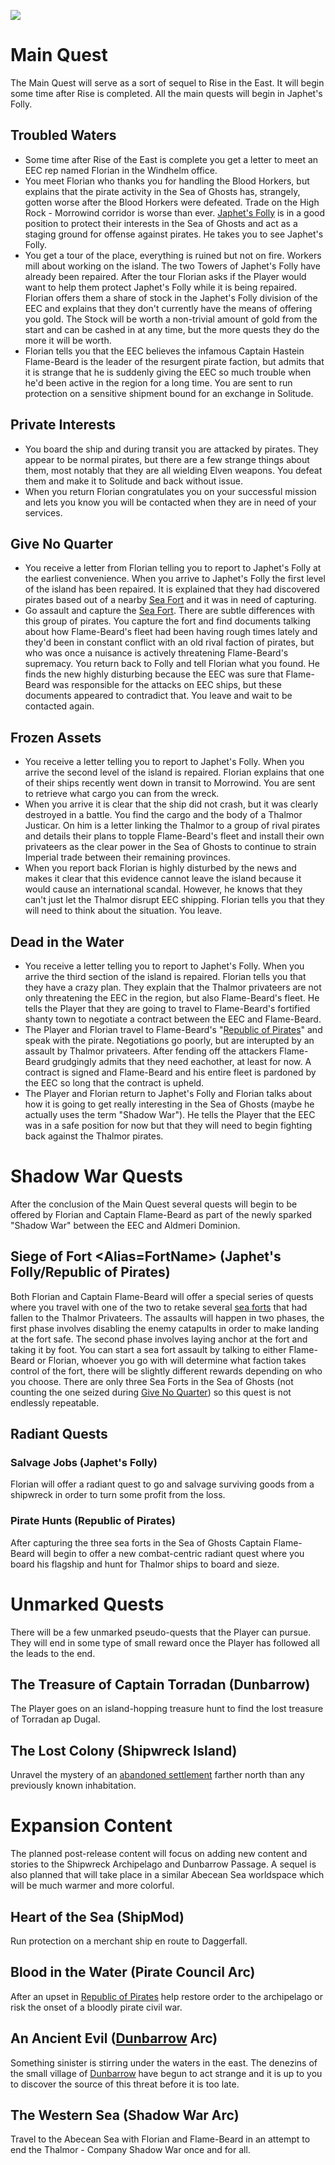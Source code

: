 ![](https://raw.githubusercontent.com/TateTaylorUSA/TateTaylorUSA/main/assets/images/northern-sea/Northern%20Sea%20Small.png)
# Main Quest

The Main Quest will serve as a sort of sequel to Rise in the East. It will begin some time after Rise is completed. All the main quests will begin in Japhet's Folly.

## Troubled Waters

- Some time after Rise of the East is complete you get a letter to meet an EEC rep named Florian in the Windhelm office.
- You meet Florian who thanks you for handling the Blood Horkers, but explains that the pirate activity in the Sea of Ghosts has, strangely, gotten worse after the Blood Horkers were defeated. Trade on the High Rock - Morrowind corridor is worse than ever. [Japhet's Folly](https://github.com/TateTaylorUSA/The-Northern-Sea/blob/main/Docs/LOCATIONS.md#japhets-folly) is in a good position to protect their interests in the Sea of Ghosts and act as a staging ground for offense against pirates. He takes you to see Japhet's Folly.
- You get a tour of the place, everything is ruined but not on fire. Workers mill about working on the island. The two Towers of Japhet's Folly have already been repaired. After the tour Florian asks if the Player would want to help them protect Japhet's Folly while it is being repaired. Florian offers them a share of stock in the Japhet's Folly division of the EEC and explains that they don't currently have the means of offering you gold. The Stock will be worth a non-trivial amount of gold from the start and can be cashed in at any time, but the more quests they do the more it will be worth.
- Florian tells you that the EEC believes the infamous Captain Hastein Flame-Beard is the leader of the resurgent pirate faction, but admits that it is strange that he is suddenly giving the EEC so much trouble when he'd been active in the region for a long time. You are sent to run protection on a sensitive shipment bound for an exchange in Solitude. 

## Private Interests

- You board the ship and during transit you are attacked by pirates. They appear to be normal pirates, but there are a few strange things about them, most notably that they are all wielding Elven weapons. You defeat them and make it to Solitude and back without issue.
- When you return Florian congratulates you on your successful mission and lets you know you will be contacted when they are in need of your services.

## Give No Quarter

- You receive a letter from Florian telling you to report to Japhet's Folly at the earliest convenience. When you arrive to Japhet's Folly the first level of the island has been repaired. It is explained that they had discovered pirates based out of a nearby [Sea Fort](https://github.com/TateTaylorUSA/The-Northern-Sea/blob/main/Docs/LOCATIONS.md#fort-seagard) and it was in need of capturing.
- Go assault and capture the [Sea Fort](https://github.com/TateTaylorUSA/The-Northern-Sea/blob/main/Docs/LOCATIONS.md#fort-seagard). There are subtle differences with this group of pirates. You capture the fort and find documents talking about how Flame-Beard's fleet had been having rough times lately and they'd been in constant conflict with an old rival faction of pirates, but who was once a nuisance is actively threatening Flame-Beard's supremacy. You return back to Folly and tell Florian what you found. He finds the new highly disturbing because the EEC was sure that Flame-Beard was responsible for the attacks on EEC ships, but these documents appeared to contradict that. You leave and wait to be contacted again.

## Frozen Assets

- You receive a letter telling you to report to Japhet's Folly. When you arrive the second level of the island is repaired. Florian explains that one of their ships recently went down in transit to Morrowind. You are sent to retrieve what cargo you can from the wreck. 
- When you arrive it is clear that the ship did not crash, but it was clearly destroyed in a battle. You find the cargo and the body of a Thalmor Justicar. On him is a letter linking the Thalmor to a group of rival pirates and details their plans to topple Flame-Beard's fleet and install their own privateers as the clear power in the Sea of Ghosts to continue to strain Imperial trade between their remaining provinces.
- When you report back Florian is highly disturbed by the news and makes it clear that this evidence cannot leave the island because it would cause an international scandal. However, he knows that they can't just let the Thalmor disrupt EEC shipping. Florian tells you that they will need to think about the situation. You leave.

## Dead in the Water

- You receive a letter telling you to report to Japhet's Folly. When you arrive the third section of the island is repaired. Florian tells you that they have a crazy plan. They explain that the Thalmor privateers are not only threatening the EEC in the region, but also Flame-Beard's fleet. He tells the Player that they are going to travel to Flame-Beard's fortified shanty town to negotiate a contract between the EEC and Flame-Beard. 
- The Player and Florian travel to Flame-Beard's "[Republic of Pirates](https://github.com/TateTaylorUSA/The-Northern-Sea/blob/main/Docs/LOCATIONS.md#republic-of-pirates)" and speak with the pirate. Negotiations go poorly, but are interupted by an assault by Thalmor privateers. After fending off the attackers Flame-Beard grudgingly admits that they need eachother, at least for now. A contract is signed and Flame-Beard and his entire fleet is pardoned by the EEC so long that the contract is upheld.
- The Player and Florian return to Japhet's Folly and Florian talks about how it is going to get really interesting in the Sea of Ghosts (maybe he actually uses the term "Shadow War"). He tells the Player that the EEC was in a safe position for now but that they will need to begin fighting back against the Thalmor pirates.

# Shadow War Quests

After the conclusion of the Main Quest several quests will begin to be offered by Florian and Captain Flame-Beard as part of the newly sparked "Shadow War" between the EEC and Aldmeri Dominion.

## Siege of Fort <Alias=FortName> (Japhet's Folly/Republic of Pirates)

Both Florian and Captain Flame-Beard will offer a special series of quests where you travel with one of the two to retake several [sea forts](https://github.com/TateTaylorUSA/The-Northern-Sea/blob/main/Docs/LOCATIONS.md#sea-forts) that had fallen to the Thalmor Privateers. The assaults will happen in two phases, the first phase involves disabling the enemy catapults in order to make landing at the fort safe. The second phase involves laying anchor at the fort and taking it by foot. You can start a sea fort assault by talking to either Flame-Beard or Florian, whoever you go with will determine what faction takes control of the fort, there will be slightly different rewards depending on who you choose.  There are only three Sea Forts in the Sea of Ghosts (not counting the one seized during [Give No Quarter](https://github.com/TateTaylorUSA/The-Northern-Sea/blob/main/Docs/QUESTS.md#give-no-quarter)) so this quest is not endlessly repeatable.

## Radiant Quests

### Salvage Jobs (Japhet's Folly)

Florian will offer a radiant quest to go and salvage surviving goods from a shipwreck in order to turn some profit from the loss.

### Pirate Hunts (Republic of Pirates)

After capturing the three sea forts in the Sea of Ghosts Captain Flame-Beard will begin to offer a new combat-centric radiant quest where you board his flagship and hunt for Thalmor ships to board and sieze.

# Unmarked Quests

There will be a few unmarked pseudo-quests that the Player can pursue. They will end in some type of small reward once the Player has followed all the leads to the end.

## The Treasure of Captain Torradan (Dunbarrow)

The Player goes on an island-hopping treasure hunt to find the lost treasure of Torradan ap Dugal.

## The Lost Colony (Shipwreck Island)

Unravel the mystery of an [abandoned settlement](https://github.com/TateTaylorUSA/The-Northern-Sea/blob/main/Docs/LOCATIONS.md#abandoned-settlement) farther north than any previously known inhabitation.

# Expansion Content

The planned post-release content will focus on adding new content and stories to the Shipwreck Archipelago and Dunbarrow Passage. A sequel is also planned that will take place in a similar Abecean Sea worldspace which will be much warmer and more colorful.

## Heart of the Sea (ShipMod)

Run protection on a merchant ship en route to Daggerfall. 

## Blood in the Water (Pirate Council Arc)

After an upset in [Republic of Pirates](https://github.com/TateTaylorUSA/The-Northern-Sea/blob/main/Docs/LOCATIONS.md#republic-of-pirates) help restore order to the archipelago or risk the onset of a bloodly pirate civil war.

## An Ancient Evil ([Dunbarrow](https://github.com/TateTaylorUSA/The-Northern-Sea/blob/main/Docs/LOCATIONS.md#dunbarrow) Arc)

Something sinister is stirring under the waters in the east. The denezins of the small village of [Dunbarrow](https://github.com/TateTaylorUSA/The-Northern-Sea/blob/main/Docs/LOCATIONS.md#dunbarrow) have begun to act strange and it is up to you to discover the source of this threat before it is too late.

## The Western Sea (Shadow War Arc)

Travel to the Abecean Sea with Florian and Flame-Beard in an attempt to end the Thalmor - Company Shadow War once and for all.
